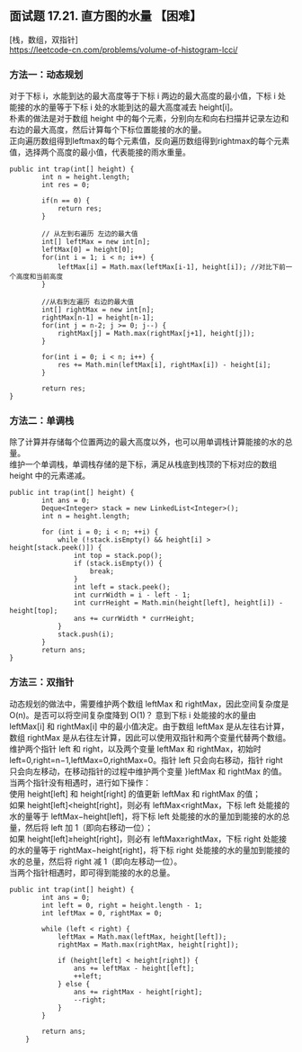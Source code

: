 ## 面试题 17.21. 直方图的水量 【困难】     
[栈，数组，双指针]    
https://leetcode-cn.com/problems/volume-of-histogram-lcci/     

### 方法一：动态规划      
对于下标 i，水能到达的最大高度等于下标 i 两边的最大高度的最小值，下标 i 处能接的水的量等于下标 i 处的水能到达的最大高度减去 height[i]。      
朴素的做法是对于数组 height 中的每个元素，分别向左和向右扫描并记录左边和右边的最大高度，然后计算每个下标位置能接的水的量。        
正向遍历数组得到leftmax的每个元素值，反向遍历数组得到rightmax的每个元素值，选择两个高度的最小值，代表能接的雨水重量。      
```
public int trap(int[] height) {
        int n = height.length;
        int res = 0;

        if(n == 0) {
            return res;
        }

        // 从左到右遍历 左边的最大值
        int[] leftMax = new int[n];
        leftMax[0] = height[0];
        for(int i = 1; i < n; i++) {
            leftMax[i] = Math.max(leftMax[i-1], height[i]); //对比下前一个高度和当前高度
        }

        //从右到左遍历 右边的最大值
        int[] rightMax = new int[n];
        rightMax[n-1] = height[n-1];
        for(int j = n-2; j >= 0; j--) {
            rightMax[j] = Math.max(rightMax[j+1], height[j]);
        }

        for(int i = 0; i < n; i++) {
            res += Math.min(leftMax[i], rightMax[i]) - height[i];
        }

        return res;
}
```

### 方法二：单调栈      
除了计算并存储每个位置两边的最大高度以外，也可以用单调栈计算能接的水的总量。     
维护一个单调栈，单调栈存储的是下标，满足从栈底到栈顶的下标对应的数组 height 中的元素递减。      
```
public int trap(int[] height) {
        int ans = 0;
        Deque<Integer> stack = new LinkedList<Integer>();
        int n = height.length;
        
        for (int i = 0; i < n; ++i) {
            while (!stack.isEmpty() && height[i] > height[stack.peek()]) {
                int top = stack.pop();
                if (stack.isEmpty()) {
                    break;
                }
                int left = stack.peek();
                int currWidth = i - left - 1;
                int currHeight = Math.min(height[left], height[i]) - height[top];
                ans += currWidth * currHeight;
            }
            stack.push(i);
        }
        return ans;
}

```

### 方法三：双指针
动态规划的做法中，需要维护两个数组 leftMax 和 rightMax，因此空间复杂度是 O(n)。是否可以将空间复杂度降到 O(1)？
意到下标 i 处能接的水的量由 leftMax[i] 和 rightMax[i] 中的最小值决定。由于数组 leftMax 是从左往右计算，数组 rightMax 是从右往左计算，因此可以使用双指针和两个变量代替两个数组。       
维护两个指针 left 和 right，以及两个变量 leftMax 和 rightMax，初始时 left=0,right=n−1,leftMax=0,rightMax=0。指针 left 只会向右移动，指针 right 只会向左移动，在移动指针的过程中维护两个变量 }leftMax 和 rightMax 的值。      
当两个指针没有相遇时，进行如下操作：     
使用 height[left] 和 height[right] 的值更新 leftMax 和 rightMax 的值；    
如果 height[left]<height[right]，则必有 leftMax<rightMax，下标 left 处能接的水的量等于 leftMax−height[left]，将下标 left 处能接的水的量加到能接的水的总量，然后将 left 加 1（即向右移动一位）；     
如果 height[left]≥height[right]，则必有 leftMax≥rightMax，下标 right 处能接的水的量等于 rightMax−height[right]，将下标 right 处能接的水的量加到能接的水的总量，然后将 right 减 1（即向左移动一位）。      
当两个指针相遇时，即可得到能接的水的总量。       

```
public int trap(int[] height) {
        int ans = 0;
        int left = 0, right = height.length - 1;
        int leftMax = 0, rightMax = 0;
        
        while (left < right) {
            leftMax = Math.max(leftMax, height[left]);
            rightMax = Math.max(rightMax, height[right]);
            
            if (height[left] < height[right]) {
                ans += leftMax - height[left];
                ++left;
            } else {
                ans += rightMax - height[right];
                --right;
            }
        }
        
        return ans;
    }

```

































